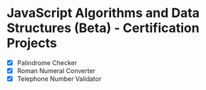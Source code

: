 # JavaScript Algorithms and Data Structures (Beta) - Certification Projects

- [x] Palindrome Checker
- [x] Roman Numeral Converter
- [x] Telephone Number Validator
